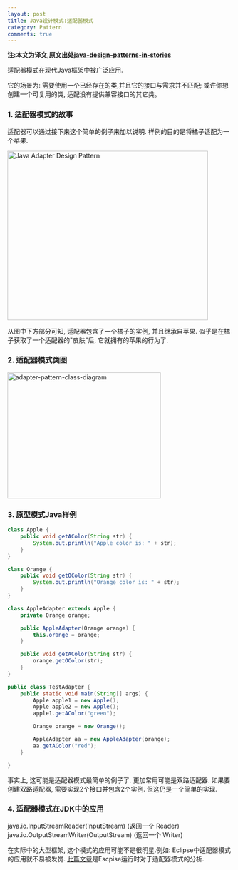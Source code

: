 ```yaml
---
layout: post
title: Java设计模式:适配器模式
category: Pattern
comments: true
---
```


**注:本文为译文,原文出处[java-design-patterns-in-stories](http://www.programcreek.com/java-design-patterns-in-stories/)**

适配器模式在现代Java框架中被广泛应用.

它的场景为: 需要使用一个已经存在的类,并且它的接口与需求并不匹配; 或许你想创建一个可复用的类, 适配没有提供兼容接口的其它类。



### 1. 适配器模式的故事

适配器可以通过接下来这个简单的例子来加以说明. 样例的目的是将橘子适配为一个苹果.

<img src="http://www.programcreek.com/wp-content/uploads/2011/09/SimpleAdapter.jpg" alt="Java Adapter Design Pattern" title="SimpleAdapter" width="450" height="380" class="alignleft size-full wp-image-4319">

从图中下方部分可知, 适配器包含了一个橘子的实例, 并且继承自苹果. 似乎是在橘子获取了一个适配器的"皮肤"后, 它就拥有的苹果的行为了.

### 2. 适配器模式类图

<img src="http://www.programcreek.com/wp-content/uploads/2011/09/adapter-pattern-class-diagram.jpg" alt="adapter-pattern-class-diagram" width="344" height="283" class="alignleft size-full wp-image-8114">

### 3. 原型模式Java样例

``` java
class Apple {
    public void getAColor(String str) {
        System.out.println("Apple color is: " + str);
    }
}

class Orange {
    public void getOColor(String str) {
        System.out.println("Orange color is: " + str);
    }
}

class AppleAdapter extends Apple {
    private Orange orange;

    public AppleAdapter(Orange orange) {
        this.orange = orange;
    }

    public void getAColor(String str) {
        orange.getOColor(str);
    }
}

public class TestAdapter {
    public static void main(String[] args) {
        Apple apple1 = new Apple();
        Apple apple2 = new Apple();
        apple1.getAColor("green");

        Orange orange = new Orange();

        AppleAdapter aa = new AppleAdapter(orange);
        aa.getAColor("red");
    }

}
```

事实上, 这可能是适配器模式最简单的例子了. 更加常用可能是双路适配器. 如果要创建双路适配器, 需要实现2个接口并包含2个实例. 但这仍是一个简单的实现.

### 4. 适配器模式在JDK中的应用

java.io.InputStreamReader(InputStream) (返回一个 Reader)
java.io.OutputStreamWriter(OutputStream) (返回一个 Writer)

在实际中的大型框架, 这个模式的应用可能不是很明星.例如: Eclipse中适配器模式的应用就不易被发觉. [此篇文章](http://www.programcreek.com/2011/09/adapters-in-eclipse/)是Escpise运行时对于适配器模式的分析.
